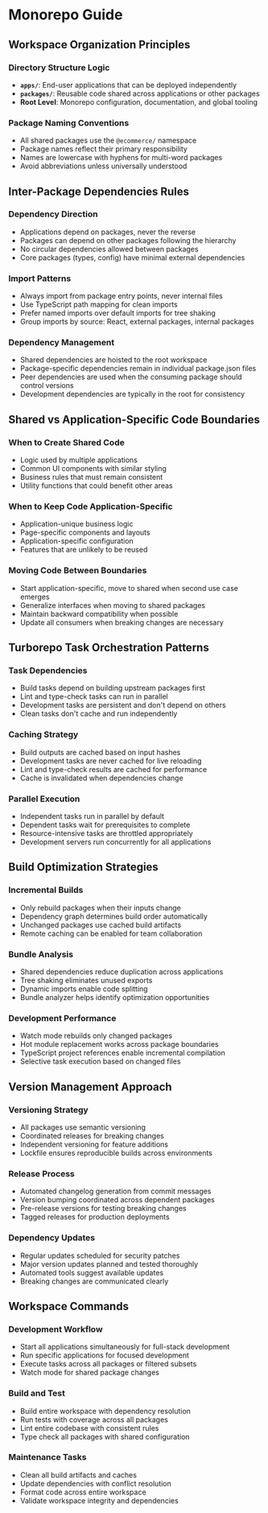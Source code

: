 # Monorepo Guide

## Workspace Organization Principles

### Directory Structure Logic

- **`apps/`**: End-user applications that can be deployed independently
- **`packages/`**: Reusable code shared across applications or other packages
- **Root Level**: Monorepo configuration, documentation, and global tooling

### Package Naming Conventions

- All shared packages use the `@ecommerce/` namespace
- Package names reflect their primary responsibility
- Names are lowercase with hyphens for multi-word packages
- Avoid abbreviations unless universally understood

## Inter-Package Dependencies Rules

### Dependency Direction

- Applications depend on packages, never the reverse
- Packages can depend on other packages following the hierarchy
- No circular dependencies allowed between packages
- Core packages (types, config) have minimal external dependencies

### Import Patterns

- Always import from package entry points, never internal files
- Use TypeScript path mapping for clean imports
- Prefer named imports over default imports for tree shaking
- Group imports by source: React, external packages, internal packages

### Dependency Management

- Shared dependencies are hoisted to the root workspace
- Package-specific dependencies remain in individual package.json files
- Peer dependencies are used when the consuming package should control versions
- Development dependencies are typically in the root for consistency

## Shared vs Application-Specific Code Boundaries

### When to Create Shared Code

- Logic used by multiple applications
- Common UI components with similar styling
- Business rules that must remain consistent
- Utility functions that could benefit other areas

### When to Keep Code Application-Specific

- Application-unique business logic
- Page-specific components and layouts
- Application-specific configuration
- Features that are unlikely to be reused

### Moving Code Between Boundaries

- Start application-specific, move to shared when second use case emerges
- Generalize interfaces when moving to shared packages
- Maintain backward compatibility when possible
- Update all consumers when breaking changes are necessary

## Turborepo Task Orchestration Patterns

### Task Dependencies

- Build tasks depend on building upstream packages first
- Lint and type-check tasks can run in parallel
- Development tasks are persistent and don't depend on others
- Clean tasks don't cache and run independently

### Caching Strategy

- Build outputs are cached based on input hashes
- Development tasks are never cached for live reloading
- Lint and type-check results are cached for performance
- Cache is invalidated when dependencies change

### Parallel Execution

- Independent tasks run in parallel by default
- Dependent tasks wait for prerequisites to complete
- Resource-intensive tasks are throttled appropriately
- Development servers run concurrently for all applications

## Build Optimization Strategies

### Incremental Builds

- Only rebuild packages when their inputs change
- Dependency graph determines build order automatically
- Unchanged packages use cached build artifacts
- Remote caching can be enabled for team collaboration

### Bundle Analysis

- Shared dependencies reduce duplication across applications
- Tree shaking eliminates unused exports
- Dynamic imports enable code splitting
- Bundle analyzer helps identify optimization opportunities

### Development Performance

- Watch mode rebuilds only changed packages
- Hot module replacement works across package boundaries
- TypeScript project references enable incremental compilation
- Selective task execution based on changed files

## Version Management Approach

### Versioning Strategy

- All packages use semantic versioning
- Coordinated releases for breaking changes
- Independent versioning for feature additions
- Lockfile ensures reproducible builds across environments

### Release Process

- Automated changelog generation from commit messages
- Version bumping coordinated across dependent packages
- Pre-release versions for testing breaking changes
- Tagged releases for production deployments

### Dependency Updates

- Regular updates scheduled for security patches
- Major version updates planned and tested thoroughly
- Automated tools suggest available updates
- Breaking changes are communicated clearly

## Workspace Commands

### Development Workflow

- Start all applications simultaneously for full-stack development
- Run specific applications for focused development
- Execute tasks across all packages or filtered subsets
- Watch mode for shared package changes

### Build and Test

- Build entire workspace with dependency resolution
- Run tests with coverage across all packages
- Lint entire codebase with consistent rules
- Type check all packages with shared configuration

### Maintenance Tasks

- Clean all build artifacts and caches
- Update dependencies with conflict resolution
- Format code across entire workspace
- Validate workspace integrity and dependencies
